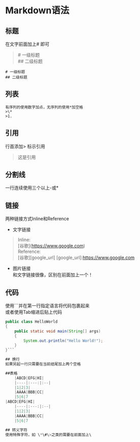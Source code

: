 # Markdown语法
## 标题
在文字前面加上# 即可
> \# 一级标题  
> \## 二级标题

    # 一级标题
    ## 二级标题

## 列表
    有序列的使用数字加点，无序列的使用*加空格
    >\*   
    >1.
## 引用
行首添加> 标示引用
>这是引用

## 分割线
一行连续使用三个以上-或*

## 链接
两种链接方式Inline和Reference
* 文字链接  
>Inline:  
\[谷歌](https://www.google.com)<br>
Reference:  
\[谷歌][google_url]
\[google_url]:https://www.google.com

* 图片链接  
和文字链接很像，区别在前面加上一个！

## 代码
使用```并在第一行指定语言将代码包裹起来<br>
或者使用Tab缩进后贴上代码

```java 
public class HelloWorld
{
    public static void main(String[] args)
    {
        System.out.println("Hello World!");
    }
}```

## 换行  
如果另起一行只需要在当前结尾加上两个空格  

##表格  
    |ABCD|EFG|HI|
    |----|:---:|:--|
    |1|2|3|
    |AAAA|BBB|CC|
    |5|6|7
|ABCD|EFG|HI|
    |----|:---:|:--|
    |1|2|3|
    |AAAA|BBB|CC|
    |5|6|7
    
## 转义字符  
使用特殊字符，如 \*\#\>之类的需要在前面加上\



